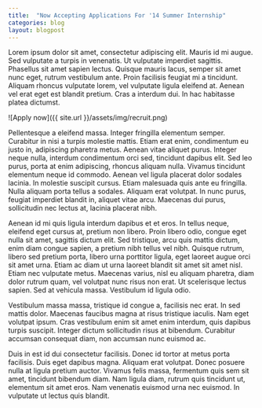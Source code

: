 ```yaml
---
title:  "Now Accepting Applications For '14 Summer Internship"
categories: blog
layout: blogpost
---
```


Lorem ipsum dolor sit amet, consectetur adipiscing elit. Mauris id mi augue. Sed vulputate a turpis in venenatis. Ut vulputate imperdiet sagittis. Phasellus sit amet sapien lectus. Quisque mauris lacus, semper sit amet nunc eget, rutrum vestibulum ante. Proin facilisis feugiat mi a tincidunt. Aliquam rhoncus vulputate lorem, vel vulputate ligula eleifend at. Aenean vel erat eget est blandit pretium. Cras a interdum dui. In hac habitasse platea dictumst.

![Apply now]({{ site.url }}/assets/img/recruit.png)

Pellentesque a eleifend massa. Integer fringilla elementum semper. Curabitur in nisi a turpis molestie mattis. Etiam erat enim, condimentum eu justo in, adipiscing pharetra metus. Aenean vitae aliquet purus. Integer neque nulla, interdum condimentum orci sed, tincidunt dapibus elit. Sed leo purus, porta at enim adipiscing, rhoncus aliquam nulla. Vivamus tincidunt elementum neque id commodo. Aenean vel ligula placerat dolor sodales lacinia. In molestie suscipit cursus. Etiam malesuada quis ante eu fringilla. Nulla aliquam porta tellus a sodales. Aliquam erat volutpat. In nunc purus, feugiat imperdiet blandit in, aliquet vitae arcu. Maecenas dui purus, sollicitudin nec lectus at, lacinia placerat nibh.

Aenean id mi quis ligula interdum dapibus et et eros. In tellus neque, eleifend eget cursus at, pretium non libero. Proin libero odio, congue eget nulla sit amet, sagittis dictum elit. Sed tristique, arcu quis mattis dictum, enim diam congue sapien, a pretium nibh tellus vel nibh. Quisque rutrum, libero sed pretium porta, libero urna porttitor ligula, eget laoreet augue orci sit amet urna. Etiam ac diam ut urna laoreet blandit sit amet sit amet nisl. Etiam nec vulputate metus. Maecenas varius, nisl eu aliquam pharetra, diam dolor rutrum quam, vel volutpat nunc risus non erat. Ut scelerisque lectus sapien. Sed at vehicula massa. Vestibulum id ligula odio.

Vestibulum massa massa, tristique id congue a, facilisis nec erat. In sed mattis dolor. Maecenas faucibus magna at risus tristique iaculis. Nam eget volutpat ipsum. Cras vestibulum enim sit amet enim interdum, quis dapibus turpis suscipit. Integer dictum sollicitudin risus at bibendum. Curabitur accumsan consequat diam, non accumsan nunc euismod ac.

Duis in est id dui consectetur facilisis. Donec id tortor at metus porta facilisis. Duis eget dapibus magna. Aliquam erat volutpat. Donec posuere nulla at ligula pretium auctor. Vivamus felis massa, fermentum quis sem sit amet, tincidunt bibendum diam. Nam ligula diam, rutrum quis tincidunt ut, elementum sit amet eros. Nam venenatis euismod urna nec euismod. In vulputate ut lectus quis blandit.